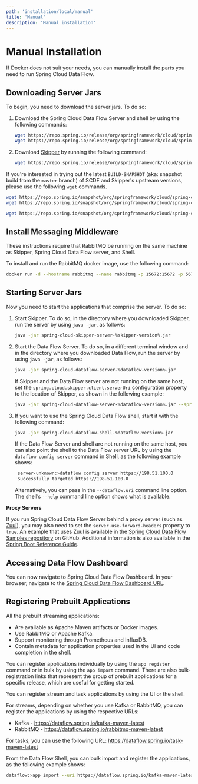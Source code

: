 ```yaml
---
path: 'installation/local/manual'
title: 'Manual'
description: 'Manual installation'
---
```


# Manual Installation

If Docker does not suit your needs, you can manually install the parts you need to run Spring Cloud Data Flow.

## Downloading Server Jars

To begin, you need to download the server jars. To do so:

1. Download the Spring Cloud Data Flow Server and shell by using the following commands:

   ```bash
   wget https://repo.spring.io/release/org/springframework/cloud/spring-cloud-dataflow-server/%dataflow-version%/spring-cloud-dataflow-server-%dataflow-version%.jar
   wget https://repo.spring.io/release/org/springframework/cloud/spring-cloud-dataflow-shell/%dataflow-version%/spring-cloud-dataflow-shell-%dataflow-version%.jar
   ```

2. Download [Skipper](https://cloud.spring.io/spring-cloud-skipper/) by running the following command:
   ```bash
   wget https://repo.spring.io/release/org/springframework/cloud/spring-cloud-skipper-server/%skipper-version%/spring-cloud-skipper-server-%skipper-version%.jar
   ```

<!--NOTE-->

If you're interested in trying out the latest `BUILD-SNAPSHOT` (aka: snapshot build from the `master` branch) of SCDF and Skipper's upstream versions, please use the following `wget` commands.

```bash
wget https://repo.spring.io/snapshot/org/springframework/cloud/spring-cloud-dataflow-server/%dataflow-snapshot-version%/spring-cloud-dataflow-server-%dataflow-snapshot-version%.jar
wget https://repo.spring.io/snapshot/org/springframework/cloud/spring-cloud-dataflow-shell/%dataflow-snapshot-version%/spring-cloud-dataflow-shell-%dataflow-snapshot-version%.jars
```

```bash
wget https://repo.spring.io/snapshot/org/springframework/cloud/spring-cloud-skipper-server/%skipper-snapshot-version%/spring-cloud-skipper-server-%skipper-snapshot-version%.jars
```

<!--END_NOTE-->

## Install Messaging Middleware

These instructions require that RabbitMQ be running on the same machine as Skipper, Spring Cloud Data Flow server, and Shell.

To install and run the RabbitMQ docker image, use the following command:

```bash
docker run -d --hostname rabbitmq --name rabbitmq -p 15672:15672 -p 5672:5672 rabbitmq:3.7.14-management
```

## Starting Server Jars

Now you need to start the applications that comprise the server. To do so:

1. Start Skipper. To do so, in the directory where you downloaded Skipper, run the server by using `java -jar`, as follows:

   ```bash
   java -jar spring-cloud-skipper-server-%skipper-version%.jar
   ```

1. Start the Data Flow Server. To do so, in a different terminal window and in the directory where you downloaded Data Flow, run the server by using `java -jar`, as follows:

   ```bash
   java -jar spring-cloud-dataflow-server-%dataflow-version%.jar
   ```

   If Skipper and the Data Flow server are not running on the same
   host, set the `spring.cloud.skipper.client.serverUri` configuration
   property to the location of Skipper, as shown in the following
   example:

   ```bash
   java -jar spring-cloud-dataflow-server-%dataflow-version%.jar --spring.cloud.skipper.client.serverUri=https://192.51.100.1:7577/api
   ```

1. If you want to use the Spring Cloud Data Flow shell, start it with the following command:

   ```bash
   java -jar spring-cloud-dataflow-shell-%dataflow-version%.jar
   ```

   If the Data Flow Server and shell are not running on the same host, you can also point the shell to the Data Flow server URL by using the `dataflow config server` command in Shell, as the following example shows:

   ```bash
    server-unknown:>dataflow config server https://198.51.100.0
    Successfully targeted https://198.51.100.0
   ```

   Alternatively, you can pass in the `--dataflow.uri` command line option. The shell’s `--help` command line option shows what is available.

<!--TIP-->

**Proxy Servers**

If you run Spring Cloud Data Flow Server behind a proxy server (such
as [Zuul](https://github.com/Netflix/zuul)), you may also need to set
the `server.use-forward-headers` property to `true`. An example that
uses Zuul is available in the [Spring Cloud Data Flow Samples
repository](https://github.com/spring-cloud/spring-cloud-dataflow-samples/tree/master/dataflow-zuul)
on GitHub. Additional information is also available in the [Spring Boot Reference Guide](https://docs.spring.io/spring-boot/docs/current/reference/htmlsingle/#howto-use-tomcat-behind-a-proxy-server).

<!--END_TIP-->

## Accessing Data Flow Dashboard

You can now navigate to Spring Cloud Data Flow Dashboard. In your browser, navigate to the [Spring Cloud Data
Flow Dashboard URL](http://localhost:9393/dashboard).

## Registering Prebuilt Applications

<!-- **TODO feels like this can go in some generic section** -->

All the prebuilt streaming applications:

- Are available as Apache Maven artifacts or Docker images.
- Use RabbitMQ or Apache Kafka.
- Support monitoring through Prometheus and InfluxDB.
- Contain metadata for application properties used in the UI and code completion in the shell.

You can register applications individually by using the `app register` command or in bulk by using the `app import` command.
There are also bulk-registration links that represent the group of prebuilt applications for a specific release, which are useful for getting started.

You can register stream and task applications by using the UI or the shell.

For streams, depending on whether you use Kafka or RabbitMQ, you can register the applications by using the respective URLs:

- Kafka - https://dataflow.spring.io/kafka-maven-latest
- RabbitMQ - https://dataflow.spring.io/rabbitmq-maven-latest

For tasks, you can use the following URL: https://dataflow.spring.io/task-maven-latest

From the Data Flow Shell, you can bulk import and register the applications, as the following example shows:

```bash
dataflow:>app import --uri https://dataflow.spring.io/kafka-maven-latest
```
